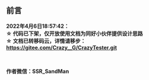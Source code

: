 ## 前言
**2022年4月6日18:57:42：**  
**☆ 代码已下架，仅开放使用文档为同好小伙伴提供设计思路**  
**☆ 文档已转移码云，详情请移步：https://gitee.com/Crazy__G/CrazyTester.git**  

<br>

**作者微信：SSR_SandMan**



